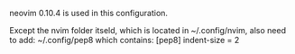 neovim 0.10.4 is used in this configuration.

Except the nvim folder itseld, which is located in ~/.config/nvim, also need to add:
  ~/.config/pep8  which contains:
    [pep8]
    indent-size = 2
